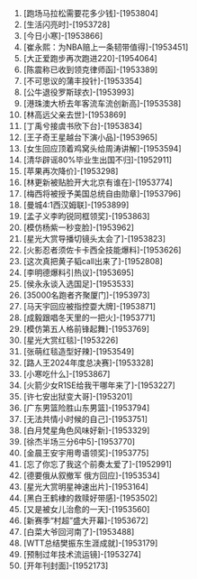 
1. [跑场马拉松需要花多少钱]-[1953804]
1. [生活闪亮时]-[1953728]
1. [今日小寒]-[1953866]
1. [崔永熙：为NBA赔上一条韧带值得]-[1953451]
1. [大正爱跑步再次跑进220]-[1954064]
1. [陈震称已收到领克律师函]-[1953389]
1. [不可思议的蒲丰投针]-[1953354]
1. [公牛退役罗斯球衣]-[1953993]
1. [港珠澳大桥去年客流车流创新高]-[1953538]
1. [林高远父亲去世]-[1953869]
1. [丁禹兮接虞书欣下台]-[1953834]
1. [王子奇王星越台下演小品]-[1953965]
1. [女生回应顶着鸡窝头给周涛讲解]-[1953594]
1. [清华辟谣80%毕业生出国不归]-[1952911]
1. [苹果再次降价]-[1953298]
1. [林更新被贴脸开大北京有谁在]-[1953774]
1. [梅西将被授予美国总统自由勋章]-[1953796]
1. [曼城4:1西汉姆联]-[1953899]
1. [孟子义李昀锐同框领奖]-[1953863]
1. [模仿杨紫一秒变脸]-[1953962]
1. [星光大赏导播切镜头太会了]-[1953823]
1. [火影忍者须佐卡卡西全技能爆料]-[1953626]
1. [这次真把黄子韬call出来了]-[1952808]
1. [李明德爆料引热议]-[1953695]
1. [侯永永谈入选国足]-[1953533]
1. [35000名跑者齐聚厦门]-[1953973]
1. [马天宇回应被指控耍大牌]-[1953871]
1. [成毅跟唱冬天里的一把火]-[1953771]
1. [模仿第五人格前锋起舞]-[1953769]
1. [星光大赏红毯]-[1953226]
1. [张萌红毯造型好辣]-[1953549]
1. [路人王2024年度总决赛]-[1953328]
1. [小寒吃什么]-[1953867]
1. [火箭少女R1SE给我干哪年来了]-[1953227]
1. [许七安出狱变大哥]-[1953201]
1. [广东男篮险胜山东男篮]-[1953794]
1. [无法共情小时候的自己]-[1953751]
1. [白月梵星角色风味好新]-[1953329]
1. [徐杰半场三分6中5]-[1953770]
1. [金晨王安宇用粤语领奖]-[1953775]
1. [忘了你忘了我这个前奏太爱了]-[1952991]
1. [德要俄从叙撤军 俄方回应]-[1953534]
1. [星光大赏明星神速出片]-[1953164]
1. [黑白王鹤棣的救赎好带感]-[1953502]
1. [又是被女儿治愈的一天]-[1953560]
1. [新赛季“村超”盛大开幕]-[1953672]
1. [白菜大爷回河南了]-[1953488]
1. [WTT总结樊振东生涯成就]-[1953179]
1. [预制过年技术流运镜]-[1953274]
1. [开年刊封面]-[1952173]